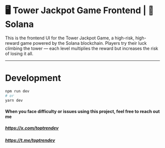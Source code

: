 # 🖥️ Tower Jackpot Game Frontend | 🎰 Solana
This is the frontend UI for the Tower Jackpot Game, a high-risk, high-reward game powered by the Solana blockchain. Players try their luck climbing the tower — each level multiplies the reward but increases the risk of losing it all.

---

# Development

```bash
npm run dev
# or
yarn dev
```

#### When you face difficulty or issues using this project, feel free to reach out me
##### https://x.com/toptrendev
##### https://t.me/toptrendev
